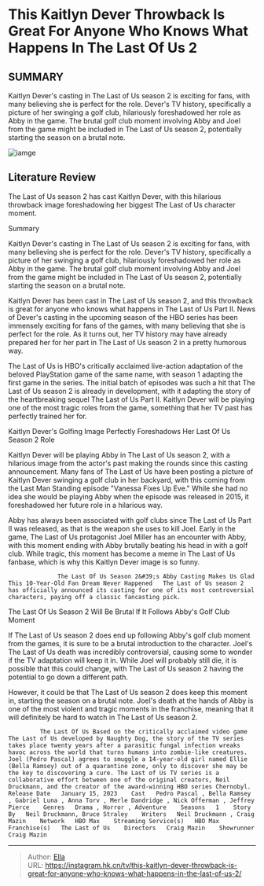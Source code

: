 # This Kaitlyn Dever Throwback Is Great For Anyone Who Knows What Happens In The Last Of Us  2


## SUMMARY 



  Kaitlyn Dever&#39;s casting in The Last of Us season 2 is exciting for fans, with many believing she is perfect for the role.   Dever&#39;s TV history, specifically a picture of her swinging a golf club, hilariously foreshadowed her role as Abby in the game.   The brutal golf club moment involving Abby and Joel from the game might be included in The Last of Us season 2, potentially starting the season on a brutal note.  

![iamge](https://static1.srcdn.com/wordpress/wp-content/uploads/2024/01/kaitlyn-dever-and-abby-in-the-last-of-us.jpg)

## Literature Review
The Last of Us season 2 has cast Kaitlyn Dever, with this hilarious throwback image foreshadowing her biggest The Last of Us character moment.





Summary

  Kaitlyn Dever&#39;s casting in The Last of Us season 2 is exciting for fans, with many believing she is perfect for the role.   Dever&#39;s TV history, specifically a picture of her swinging a golf club, hilariously foreshadowed her role as Abby in the game.   The brutal golf club moment involving Abby and Joel from the game might be included in The Last of Us season 2, potentially starting the season on a brutal note.  







Kaitlyn Dever has been cast in The Last of Us season 2, and this throwback is great for anyone who knows what happens in The Last of Us Part II. News of Dever&#39;s casting in the upcoming season of the HBO series has been immensely exciting for fans of the games, with many believing that she is perfect for the role. As it turns out, her TV history may have already prepared her for her part in The Last of Us season 2 in a pretty humorous way.

The Last of Us is HBO&#39;s critically acclaimed live-action adaptation of the beloved PlayStation game of the same name, with season 1 adapting the first game in the series. The initial batch of episodes was such a hit that The Last of Us season 2 is already in development, with it adapting the story of the heartbreaking sequel The Last of Us Part II. Kaitlyn Dever will be playing one of the most tragic roles from the game, something that her TV past has perfectly trained her for.


 





 Kaitlyn Dever&#39;s Golfing Image Perfectly Foreshadows Her Last Of Us Season 2 Role 
         

Kaitlyn Dever will be playing Abby in The Last of Us season 2, with a hilarious image from the actor&#39;s past making the rounds since this casting announcement. Many fans of The Last of Us have been posting a picture of Kaitlyn Dever swinging a golf club in her backyard, with this coming from the Last Man Standing episode &#34;Vanessa Fixes Up Eve.&#34; While she had no idea she would be playing Abby when the episode was released in 2015, it foreshadowed her future role in a hilarious way.

Abby has always been associated with golf clubs since The Last of Us Part II was released, as that is the weapon she uses to kill Joel. Early in the game, The Last of Us protagonist Joel Miller has an encounter with Abby, with this moment ending with Abby brutally beating his head in with a golf club. While tragic, this moment has become a meme in The Last of Us fanbase, which is why this Kaitlyn Dever image is so funny.




                  The Last Of Us Season 2&#39;s Abby Casting Makes Us Glad This 10-Year-Old Fan Dream Never Happened   The Last of Us season 2 has officially announced its casting for one of its most controversial characters, paying off a classic fancasting pick.    



 The Last Of Us Season 2 Will Be Brutal If It Follows Abby&#39;s Golf Club Moment 
          

If The Last of Us season 2 does end up following Abby&#39;s golf club moment from the games, it is sure to be a brutal introduction to the character. Joel&#39;s The Last of Us death was incredibly controversial, causing some to wonder if the TV adaptation will keep it in. While Joel will probably still die, it is possible that this could change, with The Last of Us season 2 having the potential to go down a different path.

However, it could be that The Last of Us season 2 does keep this moment in, starting the season on a brutal note. Joel&#39;s death at the hands of Abby is one of the most violent and tragic moments in the franchise, meaning that it will definitely be hard to watch in The Last of Us season 2.




             The Last Of Us Based on the critically acclaimed video game The Last of Us developed by Naughty Dog, the story of the TV series takes place twenty years after a parasitic fungal infection wreaks havoc across the world that turns humans into zombie-like creatures. Joel (Pedro Pascal) agrees to smuggle a 14-year-old girl named Ellie (Bella Ramsey) out of a quarantine zone, only to discover she may be the key to discovering a cure. The Last of Us TV series is a collaborative effort between one of the original creators, Neil Druckmann, and the creator of the award-winning HBO series Chernobyl.  Release Date   January 15, 2023    Cast   Pedro Pascal , Bella Ramsey , Gabriel Luna , Anna Torv , Merle Dandridge , Nick Offerman , Jeffrey Pierce    Genres   Drama , Horror , Adventure    Seasons   1    Story By   Neil Druckmann, Bruce Straley    Writers   Neil Druckmann , Craig Mazin    Network   HBO Max    Streaming Service(s)   HBO Max    Franchise(s)   The Last of Us    Directors   Craig Mazin    Showrunner   Craig Mazin       


---

> Author: [Ella](https://instagram.hk.cn/)  
> URL: https://instagram.hk.cn/tv/this-kaitlyn-dever-throwback-is-great-for-anyone-who-knows-what-happens-in-the-last-of-us-2/  

